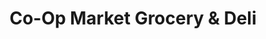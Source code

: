---
title: "Co-Op Market Grocery & Deli"
url: /fairbanks/co-op-market-grocery-and-deli/
shop: supermarket
---